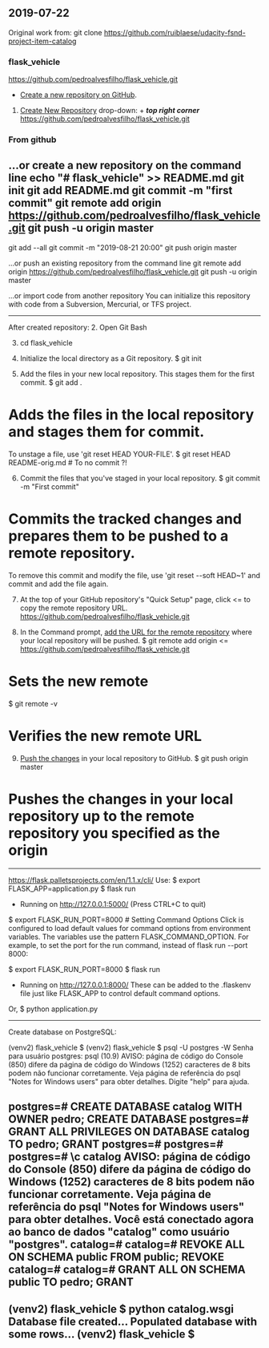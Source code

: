 2019-07-22
----------

Original work from:
git clone https://github.com/ruiblaese/udacity-fsnd-project-item-catalog


### flask_vehicle
https://github.com/pedroalvesfilho/flask_vehicle.git


- [Create a new repository on GitHub](https://help.github.com/en/articles/creating-a-new-repository). 

1. [Create New Repository](https://help.github.com/en/articles/creating-a-new-repository) 
   drop-down: + ***top right corner***
https://github.com/pedroalvesfilho/flask_vehicle.git

### From github
…or create a new repository on the command line
echo "# flask_vehicle" >> README.md
git init
git add README.md
git commit -m "first commit"
git remote add origin https://github.com/pedroalvesfilho/flask_vehicle.git
git push -u origin master
--
git add --all
git commit -m "2019-08-21 20:00"
git push origin master
  
…or push an existing repository from the command line
git remote add origin https://github.com/pedroalvesfilho/flask_vehicle.git
git push -u origin master

…or import code from another repository
You can initialize this repository with code from a Subversion, Mercurial, or TFS project.

---

After created repository:
2. Open Git Bash

3. cd flask_vehicle

4. Initialize the local directory as a Git repository.
$ git init

5. Add the files in your new local repository. This stages them for the first commit.
$ git add .
# Adds the files in the local repository and stages them for commit. 
  To unstage a file, use 'git reset HEAD YOUR-FILE'.
  $ git reset HEAD README-orig.md   # To no commit ?!

6. Commit the files that you've staged in your local repository.
$ git commit -m "First commit"
# Commits the tracked changes and prepares them to be pushed to a remote repository.
  To remove this commit and modify the file, use 'git reset --soft HEAD~1' and commit and add the file again.

7. At the top of your GitHub repository's "Quick Setup" page, click <= to copy the remote repository URL.
   https://github.com/pedroalvesfilho/flask_vehicle.git

8. In the Command prompt, [add the URL for the remote repository](https://help.github.com/en/articles/adding-a-remote) 
   where your local repository will be pushed.
$ git remote add origin <remote repository URL> <=  https://github.com/pedroalvesfilho/flask_vehicle.git
# Sets the new remote
$ git remote -v
# Verifies the new remote URL


9. [Push the changes](https://help.github.com/en/articles/pushing-commits-to-a-remote-repository/) in your local 
   repository to GitHub.
$ git push origin master
# Pushes the changes in your local repository up to the remote repository you specified as the origin


---


https://flask.palletsprojects.com/en/1.1.x/cli/
Use:
$ export FLASK_APP=application.py
$ flask run
 * Running on http://127.0.0.1:5000/ (Press CTRL+C to quit)

$ export FLASK_RUN_PORT=8000   # 
Setting Command Options
Click is configured to load default values for command options from environment variables. 
The variables use the pattern FLASK_COMMAND_OPTION. For example, to set the port for the run command, 
instead of flask run --port 8000:

$ export FLASK_RUN_PORT=8000
$ flask run
 * Running on http://127.0.0.1:8000/
These can be added to the .flaskenv file just like FLASK_APP to control default command options.

  

Or,
$ python application.py

-------------------

Create database on PostgreSQL:

(venv2) flask_vehicle $
(venv2) flask_vehicle $ psql -U postgres -W
Senha para usuário postgres:
psql (10.9)
AVISO: página de código do Console (850) difere da página de código do Windows (1252)
         caracteres de 8 bits podem não funcionar corretamente. Veja página de
         referência do psql "Notes for Windows users" para obter detalhes.
Digite "help" para ajuda.

postgres=# CREATE DATABASE  catalog WITH OWNER pedro;
CREATE DATABASE
postgres=# GRANT ALL PRIVILEGES ON DATABASE catalog TO pedro;
GRANT
postgres=#
postgres=#
postgres=# \c catalog
AVISO: página de código do Console (850) difere da página de código do Windows (1252)
         caracteres de 8 bits podem não funcionar corretamente. Veja página de
         referência do psql "Notes for Windows users" para obter detalhes.
Você está conectado agora ao banco de dados "catalog" como usuário "postgres".
catalog=#
catalog=#  REVOKE ALL ON SCHEMA public FROM public;
REVOKE
catalog=#
catalog=# GRANT ALL ON SCHEMA public TO pedro;
GRANT
--------------------
(venv2) flask_vehicle $ python catalog.wsgi
Database file created...
Populated database with some rows...
(venv2) flask_vehicle $
----
